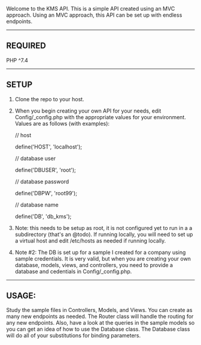 Welcome to the KMS API.
This is a simple API created using an MVC approach.
Using an MVC approach, this API can be set up with endless endpoints.

-------------------------------------------------------------------
REQUIRED
-------------------------------------------------------------------
PHP ^7.4

-------------------------------------------------------------------
SETUP
-------------------------------------------------------------------
1) Clone the repo to your host.

2) When you begin creating your own API for your needs, edit Config/_config.php with the appropriate values for your environment.
   Values are as follows (with examples):

   // host

   define('HOST', 'localhost');

   // database user

   define('DBUSER', 'root');

   // database password

   define('DBPW', 'root99');

   // database name

   define('DB', 'db_kms');

3) Note: this needs to be setup as root, it is not configured yet to run in a
   a subdirectory (that's an @todo). If running locally, you will need to set up
   a virtual host and edit /etc/hosts as needed if running locally.

4) Note #2: The DB is set up for a sample I created for a company using sample credentials. It is very valid,
   but when you are creating your own database, models, views, and controllers, you need to provide a database and cedentials in 
   Config/_config.php.


-------------------------------------------------------------------
USAGE:
-------------------------------------------------------------------

Study the sample files in Controllers, Models, and Views.
You can create as many new endpoints as needed. The Router class
will handle the routing for any new endpoints. Also, have a
look at the queries in the sample models so you can get an
idea of how to use the Database class. The Database class
will do all of your substitutions for binding parameters.
